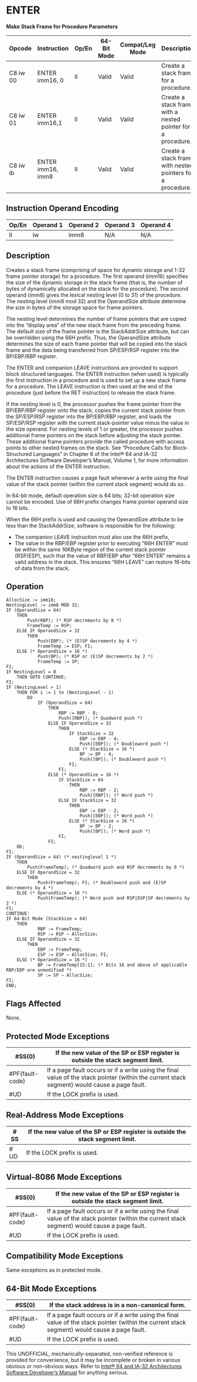 # ENTER

**Make Stack Frame for Procedure Parameters**

| Opcode   | Instruction       | Op/En | 64-Bit Mode | Compat/Leg Mode | Description                                                 |
| -------- | ----------------- | ----- | ----------- | --------------- | ----------------------------------------------------------- |
| C8 iw 00 | ENTER imm16, 0    | II    | Valid       | Valid           | Create a stack frame for a procedure.                       |
| C8 iw 01 | ENTER imm16,1     | II    | Valid       | Valid           | Create a stack frame with a nested pointer for a procedure. |
| C8 iw ib | ENTER imm16, imm8 | II    | Valid       | Valid           | Create a stack frame with nested pointers for a procedure.  |

## Instruction Operand Encoding

| Op/En | Operand 1 | Operand 2 | Operand 3 | Operand 4 |
| ----- | --------- | --------- | --------- | --------- |
| II    | iw        | imm8      | N/A       | N/A       |

## Description

Creates a stack frame (comprising of space for dynamic storage and 1-32 frame pointer storage) for a procedure. The first operand (imm16) specifies the size of the dynamic storage in the stack frame (that is, the number of bytes of dynamically allocated on the stack for the procedure). The second operand (imm8) gives the lexical nesting level (0 to 31) of the procedure. The nesting level (imm8 mod 32) and the OperandSize attribute determine the size in bytes of the storage space for frame pointers.

The nesting level determines the number of frame pointers that are copied into the “display area” of the new stack frame from the preceding frame. The default size of the frame pointer is the StackAddrSize attribute, but can be overridden using the 66H prefix. Thus, the OperandSize attribute determines the size of each frame pointer that will be copied into the stack frame and the data being transferred from SP/ESP/RSP register into the BP/EBP/RBP register.

The ENTER and companion LEAVE instructions are provided to support block structured languages. The ENTER instruction (when used) is typically the first instruction in a procedure and is used to set up a new stack frame for a procedure. The LEAVE instruction is then used at the end of the procedure (just before the RET instruction) to release the stack frame.

If the nesting level is 0, the processor pushes the frame pointer from the BP/EBP/RBP register onto the stack, copies the current stack pointer from the SP/ESP/RSP register into the BP/EBP/RBP register, and loads the SP/ESP/RSP register with the current stack-pointer value minus the value in the size operand. For nesting levels of 1 or greater, the processor pushes additional frame pointers on the stack before adjusting the stack pointer. These additional frame pointers provide the called procedure with access points to other nested frames on the stack. See “Procedure Calls for Block-Structured Languages” in Chapter 6 of the Intel® 64 and IA-32 Architectures Software Developer’s Manual, Volume 1, for more information about the actions of the ENTER instruction.

The ENTER instruction causes a page fault whenever a write using the final value of the stack pointer (within the current stack segment) would do so.

In 64-bit mode, default operation size is 64 bits; 32-bit operation size cannot be encoded. Use of 66H prefix changes frame pointer operand size to 16 bits.

When the 66H prefix is used and causing the OperandSize attribute to be less than the StackAddrSize, software is responsible for the following:

- The companion LEAVE instruction must also use the 66H prefix,
- The value in the RBP/EBP register prior to executing “66H ENTER” must be within the same 16KByte region of the current stack pointer (RSP/ESP), such that the value of RBP/EBP after “66H ENTER” remains a valid address in the stack. This ensures “66H LEAVE” can restore 16-bits of data from the stack.

## Operation

```
AllocSize := imm16;
NestingLevel := imm8 MOD 32;
IF (OperandSize = 64)
    THEN
        Push(RBP); (* RSP decrements by 8 *)
        FrameTemp := RSP;
    ELSE IF OperandSize = 32
        THEN
            Push(EBP); (* (E)SP decrements by 4 *)
            FrameTemp := ESP; FI;
    ELSE (* OperandSize = 16 *)
            Push(BP); (* RSP or (E)SP decrements by 2 *)
            FrameTemp := SP;
FI;
IF NestingLevel = 0
    THEN GOTO CONTINUE;
FI;
IF (NestingLevel > 1)
    THEN FOR i := 1 to (NestingLevel - 1)
        DO
            IF (OperandSize = 64)
                THEN
                    RBP := RBP - 8;
                    Push([RBP]); (* Quadword push *)
                ELSE IF OperandSize = 32
                    THEN
                        IF StackSize = 32
                            EBP := EBP - 4;
                            Push([EBP]); (* Doubleword push *)
                        ELSE (* StackSize = 16 *)
                            BP := BP - 4;
                            Push([BP]); (* Doubleword push *)
                        FI;
                    FI;
                ELSE (* OperandSize = 16 *)
                    IF StackSize = 64
                        THEN
                            RBP := RBP - 2;
                            Push([RBP]); (* Word push *)
                    ELSE IF StackSize = 32
                        THEN
                            EBP := EBP - 2;
                            Push([EBP]); (* Word push *)
                        ELSE (* StackSize = 16 *)
                            BP := BP - 2;
                            Push([BP]); (* Word push *)
                    FI;
                FI;
    OD;
FI;
IF (OperandSize = 64) (* nestinglevel 1 *)
    THEN
        Push(FrameTemp); (* Quadword push and RSP decrements by 8 *)
    ELSE IF OperandSize = 32
        THEN
            Push(FrameTemp); FI; (* Doubleword push and (E)SP decrements by 4 *)
    ELSE (* OperandSize = 16 *)
            Push(FrameTemp); (* Word push and RSP|ESP|SP decrements by 2 *)
FI;
CONTINUE:
IF 64-Bit Mode (StackSize = 64)
    THEN
            RBP := FrameTemp;
            RSP := RSP − AllocSize;
    ELSE IF OperandSize = 32
        THEN
            EBP := FrameTemp;
            ESP := ESP − AllocSize; FI;
    ELSE (* OperandSize = 16 *)
            BP := FrameTemp[15:1]; (* Bits 16 and above of applicable RBP/EBP are unmodified *)
            SP := SP − AllocSize;
FI;
END;

```

## Flags Affected

None.

## Protected Mode Exceptions

| \#​​​​​SS(0)      | If the new value of the SP or ESP register is outside the stack segment limit.                                                               |
| ----------------- | -------------------------------------------------------------------------------------------------------------------------------------------- |
| \#​PF(fault-code) | If a page fault occurs or if a write using the final value of the stack pointer (within the current stack segment) would cause a page fault. |
| #​​​UD            | If the LOCK prefix is used.                                                                                                                  |

## Real-Address Mode Exceptions

| \#​​​​​SS | If the new value of the SP or ESP register is outside the stack segment limit. |
| --------- | ------------------------------------------------------------------------------ |
| #​​​UD    | If the LOCK prefix is used.                                                    |

## Virtual-8086 Mode Exceptions

| \#​​​​​SS(0)      | If the new value of the SP or ESP register is outside the stack segment limit.                                                               |
| ----------------- | -------------------------------------------------------------------------------------------------------------------------------------------- |
| \#​PF(fault-code) | If a page fault occurs or if a write using the final value of the stack pointer (within the current stack segment) would cause a page fault. |
| #​​​UD            | If the LOCK prefix is used.                                                                                                                  |

## Compatibility Mode Exceptions

Same exceptions as in protected mode.

## 64-Bit Mode Exceptions

| \#​​​​​SS(0)      | If the stack address is in a non-canonical form.                                                                                             |
| ----------------- | -------------------------------------------------------------------------------------------------------------------------------------------- |
| \#​PF(fault-code) | If a page fault occurs or if a write using the final value of the stack pointer (within the current stack segment) would cause a page fault. |
| #​​​UD            | If the LOCK prefix is used.                                                                                                                  |

This UNOFFICIAL, mechanically-separated, non-verified reference is provided for convenience, but it may be
incomplete or broken in various obvious or non-obvious
ways. Refer to [Intel® 64 and IA-32 Architectures Software Developer’s Manual](https://software.intel.com/en-us/download/intel-64-and-ia-32-architectures-sdm-combined-volumes-1-2a-2b-2c-2d-3a-3b-3c-3d-and-4) for anything serious.
